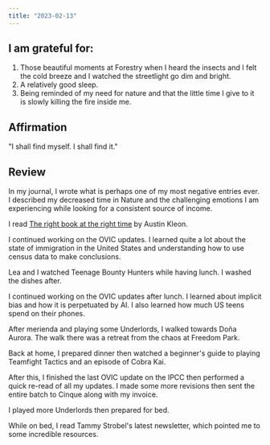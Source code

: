 ```yaml
---
title: "2023-02-13"
---
```

## I am grateful for:
1. Those beautiful moments at Forestry when I heard the insects and I felt the cold breeze and I watched the streetlight go dim and bright.
2. A relatively good sleep.
3. Being reminded of my need for nature and that the little time I give to it is slowly killing the fire inside me.

## Affirmation

"I shall find myself. I shall find it."

## Review

In my journal, I wrote what is perhaps one of my most negative entries ever. I described my decreased time in Nature and the challenging emotions I am experiencing while looking for a consistent source of income.

I read [The right book at the right time](https://austinkleon.com/2018/10/02/the-right-book-at-the-right-time/) by Austin Kleon.

I continued working on the OVIC updates. I learned quite a lot about the state of immigration in the United States and understanding how to use census data to make conclusions.

Lea and I watched Teenage Bounty Hunters while having lunch. I washed the dishes after.

I continued working on the OVIC updates after lunch. I learned about implicit bias and how it is perpetuated by AI. I also learned how much US teens spend on their phones.

After merienda and playing some Underlords, I walked towards Doña Aurora. The walk there was a retreat from the chaos at Freedom Park.

Back at home, I prepared dinner then watched a beginner's guide to playing Teamfight Tactics and an episode of Cobra Kai.

After this, I finished the last OVIC update on the IPCC then performed a quick re-read of all my updates. I made some more revisions then sent the entire batch to Cinque along with my invoice.

I played more Underlords then prepared for bed.

While on bed, I read Tammy Strobel's latest newsletter, which pointed me to some incredible resources.
